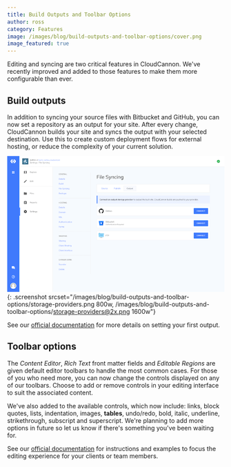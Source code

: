 ```yaml
---
title: Build Outputs and Toolbar Options
author: ross
category: Features
image: /images/blog/build-outputs-and-toolbar-options/cover.png
image_featured: true
---
```



Editing and syncing are two critical features in CloudCannon. We've recently improved and added to those features to make them more configurable than ever.

## Build outputs

In addition to syncing your source files with Bitbucket and GitHub, you can now set a repository as an output for your site. After every change, CloudCannon builds your site and syncs the output with your selected destination. Use this to create custom deployment flows for external hosting, or reduce the complexity of your current solution.

![Storage Providers interface](/images/blog/build-outputs-and-toolbar-options/storage-providers.png){: .screenshot srcset="/images/blog/build-outputs-and-toolbar-options/storage-providers.png 800w, /images/blog/build-outputs-and-toolbar-options/storage-providers@2x.png 1600w"}

See our [official documentation](https://docs.cloudcannon.com/syncing/output/) for more details on setting your first output.

## Toolbar options

The *Content Editor*, *Rich Text* front matter fields and *Editable Regions* are given default editor toolbars to handle the most common cases. For those of you who need more, you can now change the controls displayed on any of our toolbars. Choose to add or remove controls in your editing interface to suit the associated content.

We've also added to the available controls, which now include: links, block quotes, lists, indentation, images, **tables**, undo/redo, bold, italic, underline, strikethrough, subscript and superscript. We're planning to add more options in future so let us know if there's something you've been waiting for.

See our [official documentation](https://docs.cloudcannon.com/editing/options/) for instructions and examples to focus the editing experience for your clients or team members.